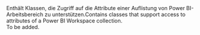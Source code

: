 <Namespace Name="Microsoft.Azure.Management.PowerBIEmbedded.Models">
  <Docs>
    <summary><span data-ttu-id="8ae66-101">Enthält Klassen, die Zugriff auf die Attribute einer Auflistung von Power BI-Arbeitsbereich zu unterstützen.</span><span class="sxs-lookup"><span data-stu-id="8ae66-101">Contains classes that support access to attributes of a Power BI Workspace collection.</span></span></summary> 
    <remarks>To be added.</remarks>
  </Docs>
</Namespace>
